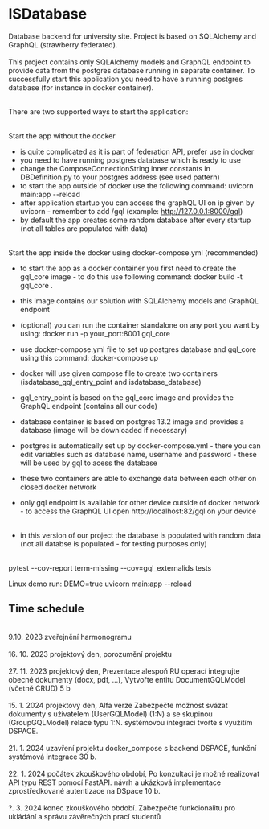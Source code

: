 # ISDatabase
Database backend for university site. Project is based on SQLAlchemy and GraphQL (strawberry federated).
<br/><br/>
This project contains only SQLAlchemy models and GraphQL endpoint to provide data from the postgres database running in separate container. To successfully start this application you need to have a running postgres database (for instance in docker container).
<br/><br/>

There are two supported ways to start the application:
<br/><br/>

Start the app without the docker
- is quite complicated as it is part of federation API, prefer use in docker
- you need to have running postgres database which is ready to use
- change the ComposeConnectionString inner constants in DBDefinition.py to your postgres address (see used pattern)
- to start the app outside of docker use the following command:
uvicorn main:app --reload
- after application startup you can access the graphQL UI on ip given by uvicorn - remember to add /gql (example: http://127.0.0.1:8000/gql)
- by default the app creates some random database after every startup (not all tables are populated with data)
<br/><br/>

Start the app inside the docker using docker-compose.yml (recommended)
- to start the app as a docker container you first need to create the gql_core image - to do this use following command:
docker build -t gql_core .
- this image contains our solution with SQLAlchemy models and GraphQL endpoint
- (optional) you can run the container standalone on any port you want by using: docker run -p your_port:8001 gql_core
- use docker-compose.yml file to set up postgres database and gql_core using this command:
docker-compose up
- docker will use given compose file to create two containers (isdatabase_gql_entry_point and isdatabase_database)
- gql_entry_point is based on the gql_core image and provides the GraphQL endpoint (contains all our code)
- database container is based on postgres 13.2 image and provides a database (image will be downloaded if necessary)
- postgres is automatically set up by docker-compose.yml - there you can edit variables such as database name, username and password - these will be used by gql to acess the database
- these two containers are able to exchange data between each other on closed docker network
- only gql endpoint is available for other device outside of docker network - to access the GraphQL UI open http://localhost:82/gql on your device
<br/><br/>

- in this version of our project the database is populated with random data (not all databse is populated - for testing purposes only)
<br/><br/>

pytest --cov-report term-missing --cov=gql_externalids tests

Linux demo run:
DEMO=true uvicorn main:app --reload

## Time schedule
<br/>
9.10. 2023 zveřejnění harmonogramu 
<br/>

<br/>
16. 10. 2023 projektový den, porozumění projektu
<br/>

<br/>
27. 11. 2023 projektový den, Prezentace alespoň RU operací
integrujte obecné dokumenty (docx, pdf, …),
Vytvořte entitu DocumentGQLModel (včetně CRUD) 5 b 
<br/>

<br/>
15. 1. 2024 projektový den, Alfa verze
Zabezpečte možnost svázat dokumenty s uživatelem (UserGQLModel) (1:N) a se skupinou (GroupGQLModel) relace typu 1:N.
systémovou integraci tvořte s využitím DSPACE.
<br/>

<br/>
21. 1. 2024 uzavření projektu
docker_compose s backend DSPACE, funkční systémová integrace 30 b.
<br/>

<br/>
22. 1. 2024 počátek zkouškového období, 
Po konzultaci je možné realizovat API typu REST pomocí FastAPI.
návrh a ukázková implementace zprostředkované autentizace na DSpace 10 b.
<br/>

<br/>
?. 3. 2024 konec zkouškového období. 
Zabezpečte funkcionalitu pro ukládání a správu závěrečných prací studentů
<br/>
